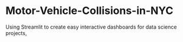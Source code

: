 # Motor-Vehicle-Collisions-in-NYC
Using Streamlit to create easy interactive dashboards for data science projects, 
